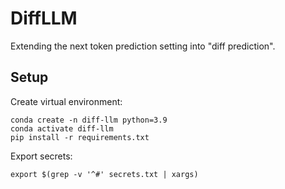 # DiffLLM

Extending the next token prediction setting into "diff prediction".

## Setup

Create virtual environment:

```
conda create -n diff-llm python=3.9
conda activate diff-llm
pip install -r requirements.txt
```

Export secrets:

```
export $(grep -v '^#' secrets.txt | xargs)
```
